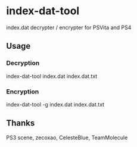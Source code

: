 # index-dat-tool

index.dat decrypter / encrypter for PSVita and PS4

## Usage

### Decryption

index-dat-tool index.dat index.dat.txt

### Encryption

index-dat-tool -g index.dat index.dat.txt

## Thanks

PS3 scene, zecoxao, CelesteBlue, TeamMolecule